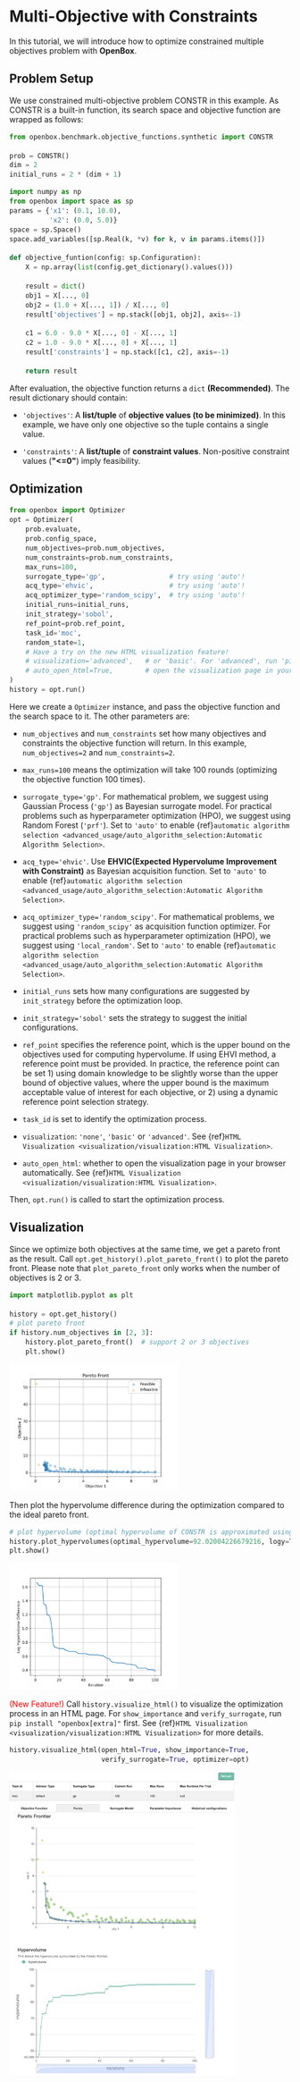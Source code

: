 # Multi-Objective with Constraints

In this tutorial, we will introduce how to optimize constrained multiple objectives problem with **OpenBox**.

## Problem Setup

We use constrained multi-objective problem CONSTR in this example. As CONSTR is a built-in function, 
its search space and objective function are wrapped as follows:

```python
from openbox.benchmark.objective_functions.synthetic import CONSTR

prob = CONSTR()
dim = 2
initial_runs = 2 * (dim + 1)
```

```python
import numpy as np
from openbox import space as sp
params = {'x1': (0.1, 10.0),
          'x2': (0.0, 5.0)}
space = sp.Space()
space.add_variables([sp.Real(k, *v) for k, v in params.items()])

def objective_funtion(config: sp.Configuration):
    X = np.array(list(config.get_dictionary().values()))

    result = dict()
    obj1 = X[..., 0]
    obj2 = (1.0 + X[..., 1]) / X[..., 0]
    result['objectives'] = np.stack([obj1, obj2], axis=-1)

    c1 = 6.0 - 9.0 * X[..., 0] - X[..., 1]
    c2 = 1.0 - 9.0 * X[..., 0] + X[..., 1]
    result['constraints'] = np.stack([c1, c2], axis=-1)

    return result
```

After evaluation, the objective function returns a `dict` **(Recommended)**.
The result dictionary should contain:

+ `'objectives'`: A **list/tuple** of **objective values (to be minimized)**. 
In this example, we have only one objective so the tuple contains a single value.

+ `'constraints'`: A **list/tuple** of **constraint values**.
Non-positive constraint values (**"<=0"**) imply feasibility.

## Optimization

```python
from openbox import Optimizer
opt = Optimizer(
    prob.evaluate,
    prob.config_space,
    num_objectives=prob.num_objectives,
    num_constraints=prob.num_constraints,
    max_runs=100,
    surrogate_type='gp',                # try using 'auto'!
    acq_type='ehvic',                   # try using 'auto'!
    acq_optimizer_type='random_scipy',  # try using 'auto'!
    initial_runs=initial_runs,
    init_strategy='sobol',
    ref_point=prob.ref_point,
    task_id='moc',
    random_state=1,
    # Have a try on the new HTML visualization feature!
    # visualization='advanced',   # or 'basic'. For 'advanced', run 'pip install "openbox[extra]"' first
    # auto_open_html=True,        # open the visualization page in your browser automatically
)
history = opt.run()
```

Here we create a `Optimizer` instance, and pass the objective function 
and the search space to it. 
The other parameters are:

+ `num_objectives` and `num_constraints` set how many objectives and constraints the objective function will return.
In this example, `num_objectives=2` and `num_constraints=2`.

+ `max_runs=100` means the optimization will take 100 rounds (optimizing the objective function 100 times). 

+ `surrogate_type='gp'`. For mathematical problem, we suggest using Gaussian Process (`'gp'`) as Bayesian surrogate
model. For practical problems such as hyperparameter optimization (HPO), we suggest using Random Forest (`'prf'`).
Set to `'auto'` to enable 
{ref}`automatic algorithm selection <advanced_usage/auto_algorithm_selection:Automatic Algorithm Selection>`.

+ `acq_type='ehvic'`. Use **EHVIC(Expected Hypervolume Improvement with Constraint)**
as Bayesian acquisition function.
Set to `'auto'` to enable 
{ref}`automatic algorithm selection <advanced_usage/auto_algorithm_selection:Automatic Algorithm Selection>`.

+ `acq_optimizer_type='random_scipy'`. For mathematical problems, we suggest using `'random_scipy'` as
acquisition function optimizer. For practical problems such as hyperparameter optimization (HPO), we suggest
using `'local_random'`.
Set to `'auto'` to enable 
{ref}`automatic algorithm selection <advanced_usage/auto_algorithm_selection:Automatic Algorithm Selection>`.

+ `initial_runs` sets how many configurations are suggested by `init_strategy` before the optimization loop.

+ `init_strategy='sobol'` sets the strategy to suggest the initial configurations.

+ `ref_point` specifies the reference point, which is the upper bound on the objectives used for computing
hypervolume. If using EHVI method, a reference point must be provided. In practice, the reference point can be
set 1) using domain knowledge to be slightly worse than the upper bound of objective values, where the upper bound is
the maximum acceptable value of interest for each objective, or 2) using a dynamic reference point selection strategy.

+ `task_id` is set to identify the optimization process.

+ `visualization`: `'none'`, `'basic'` or `'advanced'`.
See {ref}`HTML Visualization <visualization/visualization:HTML Visualization>`.

+ `auto_open_html`: whether to open the visualization page in your browser automatically. 
See {ref}`HTML Visualization <visualization/visualization:HTML Visualization>`.

Then, `opt.run()` is called to start the optimization process.

## Visualization

Since we optimize both objectives at the same time, we get a pareto front as the result.
Call `opt.get_history().plot_pareto_front()` to plot the pareto front.
Please note that `plot_pareto_front` only works when the number of objectives is 2 or 3.

```python
import matplotlib.pyplot as plt

history = opt.get_history()
# plot pareto front
if history.num_objectives in [2, 3]:
    history.plot_pareto_front()  # support 2 or 3 objectives
    plt.show()
```

<img src="../../imgs/plot_pareto_front_constr.png" width="60%" class="align-center">

Then plot the hypervolume difference during the optimization compared to the ideal pareto front.

```python
# plot hypervolume (optimal hypervolume of CONSTR is approximated using NSGA-II)
history.plot_hypervolumes(optimal_hypervolume=92.02004226679216, logy=True)
plt.show()
```

<img src="../../imgs/plot_hypervolume_constr.png" width="60%" class="align-center">

<font color=#FF0000>(New Feature!)</font>
Call `history.visualize_html()` to visualize the optimization process in an HTML page.
For `show_importance` and `verify_surrogate`, run `pip install "openbox[extra]"` first.
See {ref}`HTML Visualization <visualization/visualization:HTML Visualization>` for more details.

```python
history.visualize_html(open_html=True, show_importance=True,
                       verify_surrogate=True, optimizer=opt)
```

<img src="../../imgs/visualization/html_example_moc.jpg" width="80%" class="align-center">
